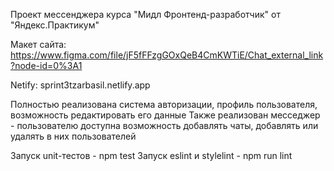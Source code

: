 Проект мессенджера курса "Мидл Фронтенд-разработчик" от "Яндекс.Практикум"

Макет сайта: https://www.figma.com/file/jF5fFFzgGOxQeB4CmKWTiE/Chat_external_link?node-id=0%3A1

Netify: sprint3tzarbasil.netlify.app

Полностью реализована система авторизации, профиль пользователя, возможность редактировать его данные
Также реализован месседжер - пользователю доступна возможность добавлять чаты, добавлять или удалять в них пользователей

Запуск unit-тестов - npm test
Запуск eslint и stylelint - npm run lint
